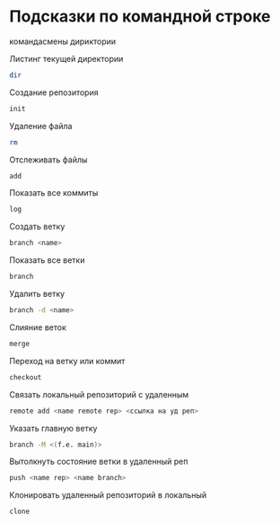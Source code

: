 # Подсказки по командной строке
командасмены дириктории 

Листинг текущей директории 
```sh
dir
```
Создание репозитория 
```sh
init
```
Удаление файла 
```sh
rm
```
Отслеживать файлы 
```sh
add
```
Показать все коммиты  
```sh
log
```
Создать ветку 
```sh
branch <name>
```
Показать все ветки  
```sh
branch
```
Удалить ветку 
```sh
branch -d <name>
```
Слияние веток
```sh
merge
```
Переход на ветку или коммит 
```sh
checkout
```
Связать локальный репозиторий с удаленным
```sh
remote add <name remote rep> <ссылка на уд реп>
```
Указать главную ветку
```sh
branch -M <(f.e. main)>
```
Вытолкнуть состояние ветки в удаленный реп
```sh
push <name rep> <name branch>
```
Клонировать удаленный репозиторий в локальный
```sh
clone
```

